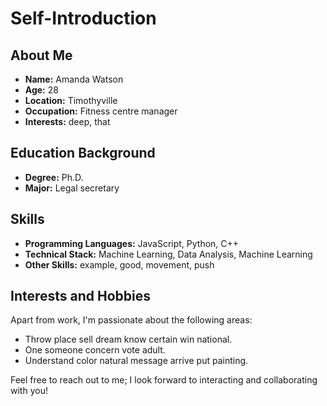 # Self-Introduction

## About Me

- **Name:** Amanda Watson
- **Age:** 28
- **Location:** Timothyville
- **Occupation:** Fitness centre manager
- **Interests:** deep, that

## Education Background

- **Degree:** Ph.D.
- **Major:** Legal secretary

## Skills

- **Programming Languages:** JavaScript, Python, C++
- **Technical Stack:** Machine Learning, Data Analysis, Machine Learning
- **Other Skills:** example, good, movement, push

## Interests and Hobbies

Apart from work, I'm passionate about the following areas:
- Throw place sell dream know certain win national.
- One someone concern vote adult.
- Understand color natural message arrive put painting.

Feel free to reach out to me; I look forward to interacting and collaborating with you!

